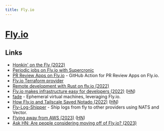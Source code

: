 ```yaml
---
title: Fly.io
---
```


# [Fly.io](https://fly.io/)

## Links

- [Honkin' on the Fly (2022)](https://icyphox.sh/blog/honk-fly/)
- [Periodic jobs on Fly.io with Supercronic](https://github.com/fly-apps/supercronic)
- [PR Review Apps on Fly.io](https://github.com/superfly/fly-pr-review-apps) - GitHub Action for PR Review Apps on Fly.io.
- [Fly.io Terraform provider](https://github.com/fly-apps/terraform-provider-fly)
- [Remote development with Rust on fly.io (2022)](https://fasterthanli.me/articles/remote-development-with-rust-on-fly-io)
- [Fly.io makes infrastructure easy for developers (2022)](https://blog.chiselstrike.com/fly-io-makes-infrastructure-easy-for-us-developers-63081d4d0476) ([HN](https://news.ycombinator.com/item?id=32951363))
- [fade](https://github.com/nebulatgs/fade) - Ephemeral virtual machines, leveraging Fly.io.
- [How Fly.io and Tailscale Saved Notado (2022)](https://notado.substack.com/p/how-flyio-and-tailscale-saved-notado) ([HN](https://news.ycombinator.com/item?id=33235042))
- [Fly-Log-Shipper](https://github.com/superfly/fly-log-shipper) - Ship logs from fly to other providers using NATS and Vector.
- [Flying away from AWS (2023)](https://terrateam.io/blog/flying-away-from-aws) ([HN](https://news.ycombinator.com/item?id=34238150))
- [Ask HN: Are people considering moving off of Fly.io? (2023)](https://news.ycombinator.com/item?id=34742946)
